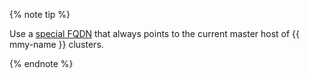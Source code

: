 {% note tip %}

Use a [special FQDN](../../managed-mysql/concepts/network.md#fqdn-master) that always points to the current master host of {{ mmy-name }} clusters.

{% endnote %}